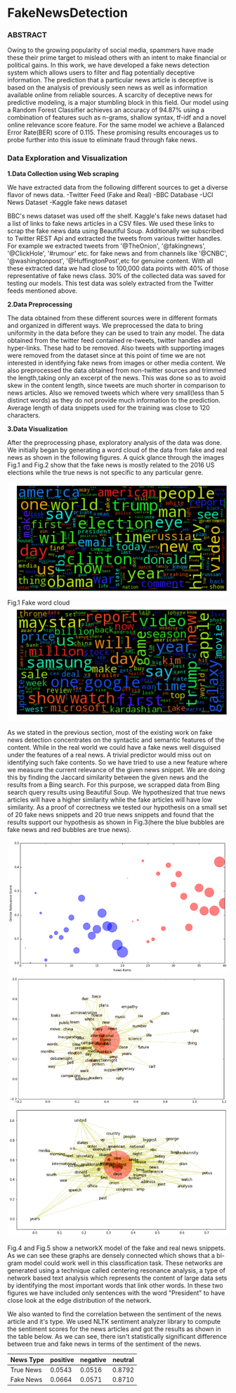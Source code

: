 # FakeNewsDetection

### ABSTRACT

Owing to the growing popularity of social media, spammers have made these their prime target to mislead others with an intent to make financial or political gains. In this work, we have developed a fake news detection system which allows users to filter and flag potentially deceptive information. The prediction that a particular news article is deceptive is based on the analysis of previously seen news as well as information available online from reliable sources. A scarcity of deceptive news for predictive modeling, is a major stumbling block in this field. Our model using a Random Forest Classifier achieves an accuracy of 94.87% using a combination of features such as n-grams, shallow syntax, tf-idf and a novel online relevance score feature. For the same model we achieve a Balanced Error Rate(BER) score of 0.115. These promising results encourages us to probe further into this issue to eliminate fraud through fake news.

### Data Exploration and Visualization

**1.Data Collection using Web scraping**

We have extracted data from the following different sources to get a diverse flavor of news data. 
-Twitter Feed (Fake and Real)
-BBC Database
-UCI News Dataset
-Kaggle fake news dataset 

BBC's news dataset was used off the shelf. Kaggle's fake news dataset had a list of links to fake news articles in a CSV files. We used these links to scrap the fake news data using Beautiful Soup. Additionally we subscribed to Twitter REST Api and extracted the tweets from various twitter handles. For example we extracted tweets from '@TheOnion', '@fakingnews', '@ClickHole', '#rumour' etc. for fake news and from channels like '@CNBC', '@washingtonpost', '@HuffingtonPost',etc for genuine content. With all these extracted data we had close to 100,000 data points with 40% of those representative of fake news class. 30% of the collected data was saved for testing our models. This test data was solely extracted from the Twitter feeds mentioned above.

**2.Data Preprocessing**

The data obtained from these different sources were in different formats and organized in different ways. We preprocessed the data to bring uniformity in the data before they can be used to train any model. The data obtained from the twitter feed contained re-tweets, twitter handles and hyper-links. These had to be removed. Also tweets with supporting images were removed from the dataset since at this point of time we are not interested in identifying fake news from images or other media content. We also preprocessed the data obtained from non-twitter sources and trimmed the length,taking only an excerpt of the news. This was done so as to avoid skew in the content length, since tweets are much shorter in comparison to news articles. Also we removed tweets which where very small(less than 5 distinct words) as they do not provide much information to the prediction. Average length of data snippets used for the training was close to 120 characters.

**3.Data Visualization**

After the preprocessing phase, exploratory analysis of the data was done. We initially began by generating a word cloud of the data from fake and real news as shown in the following figures. A quick glance through the images Fig.1 and Fig.2 show that the fake news is mostly related to the 2016 US elections while the true news is not specific to any particular genre. 


![Fake word cloud](https://github.com/gowthu2712/FakeNewsDetection/blob/master/fake_word_cloud.png "Fig.1 Fake word cloud")
Fig.1 Fake word cloud
![True word cloud](https://github.com/gowthu2712/FakeNewsDetection/blob/master/true_word_cloud.png "Fig.2 True word cloud")


As we stated in the previous section, most of the existing work on fake news detection concentrates on the syntactic and semantic features of the content. While in the real world we could have a fake news well disguised under the features of a real news. A trivial predictor would miss out on identifying such fake contents. So we have tried to use a new feature where we measure the current relevance of the given news snippet. We are doing this by finding the Jaccard similarity between the given news and the results from a Bing search. For this purpose, we scrapped data from Bing search query results using Beautiful Soup. We hypothesized that true news articles will have a higher similarity while the fake articles will have low similarity. As a proof of correctness we tested our hypothesis on a small set of 20 fake news snippets and 20 true news snippets and found that the results support our hypothesis as shown in Fig.3(here the blue bubbles are fake news and red bubbles are true news).

![Relevance scores for Fake and Real News](https://github.com/gowthu2712/FakeNewsDetection/blob/master/ors.png "Fig.3 Relevance scores for Fake and Real News")
![Centering Resonance analysis for fake news](https://github.com/gowthu2712/FakeNewsDetection/blob/master/network_false.png "Fig.4 Centering Resonance analysis for fake news")
![Centering Resonance analysis for true news](https://github.com/gowthu2712/FakeNewsDetection/blob/master/network_true.png "Fig.5 Centering Resonance analysis for true news")

Fig.4 and Fig.5 show a networkX model of the fake and real news snippets. As we can see these graphs are densely connected which shows that a bi-gram model could work well in this classification task. These networks are generated using a technique called centering resonance analysis, a type of network based text analysis which represents the content of large data sets by identifying the most important words that link other words. In these two figures we have included only sentences with the word "President" to have close look at the edge distribution of the network. 

We also wanted to find the correlation between the sentiment of the news article and it's type. We used NLTK sentiment analyzer library to compute the sentiment scores for the news articles and got the results as shown in the table below. As we can see, there isn't statistically significant difference between true and fake news in terms of the sentiment of the news.

|News Type | positive | negative | neutral |
|----------|----------|----------|---------|
|True News |  0.0543  |  0.0516  |  0.8792 |
|Fake News |  0.0664  |  0.0571  |  0.8710 |


